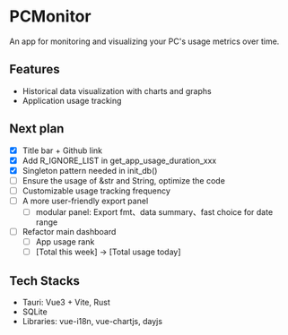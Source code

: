 # PCMonitor

An app for monitoring and visualizing your PC's usage metrics over time.

## Features

- Historical data visualization with charts and graphs
- Application usage tracking

## Next plan

- [x] Title bar + Github link
- [x] Add R_IGNORE_LIST in get_app_usage_duration_xxx
- [x] Singleton pattern needed in init_db()
- [ ] Ensure the usage of &str and String, optimize the code
- [ ] Customizable usage tracking frequency
- [ ] A more user-friendly export panel
    - [ ] modular panel: Export fmt、data summary、fast choice for date range
- [ ] Refactor main dashboard
    - [ ] App usage rank
    - [ ] [Total this week] -> [Total usage today]

## Tech Stacks

- Tauri: Vue3 + Vite, Rust
- SQLite
- Libraries: vue-i18n, vue-chartjs, dayjs